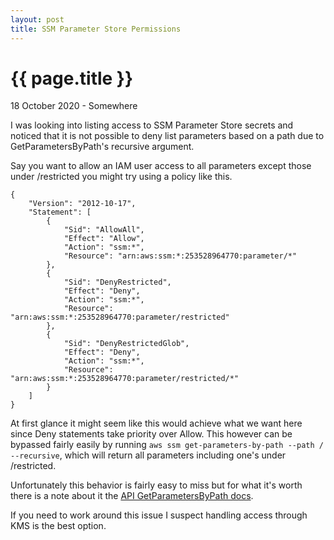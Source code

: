 ```yaml
---
layout: post
title: SSM Parameter Store Permissions
---
```


{{ page.title }}
================

<p class="meta">18 October 2020 - Somewhere</p>
I was looking into listing access to SSM Parameter Store secrets and noticed that it is not possible to deny list parameters based on a path due to GetParametersByPath's recursive argument.

Say you want to allow an IAM user access to all parameters except those under /restricted you might try using a policy like this.

```
{
    "Version": "2012-10-17",
    "Statement": [
        {
            "Sid": "AllowAll",
            "Effect": "Allow",
            "Action": "ssm:*",
            "Resource": "arn:aws:ssm:*:253528964770:parameter/*"
        },
        {
            "Sid": "DenyRestricted",
            "Effect": "Deny",
            "Action": "ssm:*",
            "Resource": "arn:aws:ssm:*:253528964770:parameter/restricted"
        },
        {
            "Sid": "DenyRestrictedGlob",
            "Effect": "Deny",
            "Action": "ssm:*",
            "Resource": "arn:aws:ssm:*:253528964770:parameter/restricted/*"
        }
    ]
}
```

At first glance it might seem like this would achieve what we want here since Deny statements take priority over Allow. This however can be bypassed fairly easily by running `aws ssm get-parameters-by-path --path / --recursive`, which will return all parameters including one's under /restricted.

Unfortunately this behavior is fairly easy to miss but for what it's worth there is a note about it the [API GetParametersByPath docs](https://docs.aws.amazon.com/systems-manager/latest/APIReference/API_GetParametersByPath.html#systemsmanager-GetParametersByPath-request-Recursive).

If you need to work around this issue I suspect handling access through KMS is the best option.
